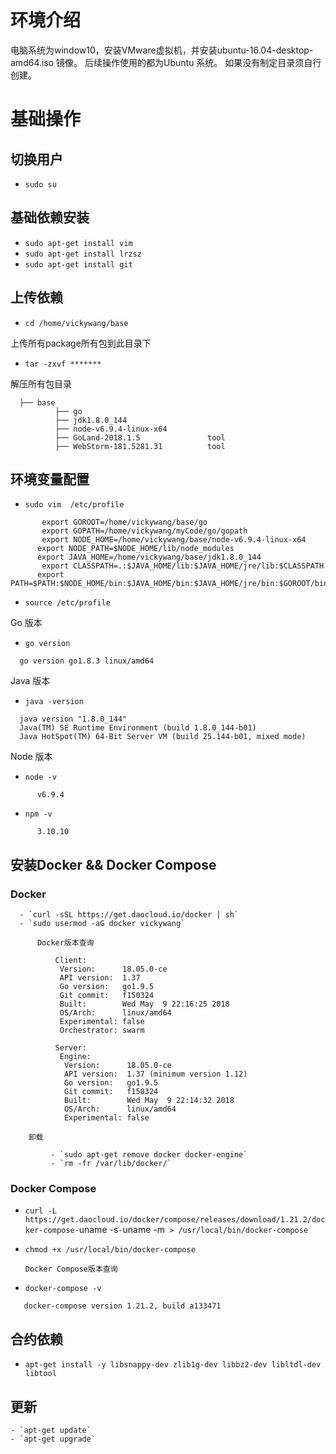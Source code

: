 # 环境介绍
   电脑系统为window10，安装VMware虚拟机，并安装ubuntu-16.04-desktop-amd64.iso 镜像。
   后续操作使用的都为Ubuntu 系统。
   如果没有制定目录须自行创建。
# 基础操作
  ## 切换用户
  - `sudo su`

  ## 基础依赖安装
  - `sudo apt-get install vim`
  - `sudo apt-get install lrzsz`
  - `sudo apt-get install git`

  ## 上传依赖
  - `cd /home/vickywang/base`

  上传所有package所有包到此目录下
  - `tar -zxvf *******`

  解压所有包目录

  ```
    ├── base
        	├── go
	        ├── jdk1.8.0_144
	        ├── node-v6.9.4-linux-x64
	        ├── GoLand-2018.1.5               tool
	        ├── WebStorm-181.5281.31          tool

  ```

  ## 环境变量配置


  - `sudo vim  /etc/profile`

  ```
         export GOROOT=/home/vickywang/base/go
         export GOPATH=/home/vickywang/myCode/go/gopath
         export NODE_HOME=/home/vickywang/base/node-v6.9.4-linux-x64
        export NODE_PATH=$NODE_HOME/lib/node_modules
        export JAVA_HOME=/home/vickywang/base/jdk1.8.0_144
         export CLASSPATH=.:$JAVA_HOME/lib:$JAVA_HOME/jre/lib:$CLASSPATH
        export PATH=$PATH:$NODE_HOME/bin:$JAVA_HOME/bin:$JAVA_HOME/jre/bin:$GOROOT/bin
  ```
  - `source /etc/profile`

Go 版本

  - `go version`
  ```
    go version go1.8.3 linux/amd64
  ```
Java 版本

  - `java -version`
  ```
    java version "1.8.0_144"
    Java(TM) SE Runtime Environment (build 1.8.0_144-b01)
    Java HotSpot(TM) 64-Bit Server VM (build 25.144-b01, mixed mode)
  ```
Node 版本

  - `node -v`
  ```
        v6.9.4
  ```
  - `npm -v`
  ```
        3.10.10
  ```

  ## 安装Docker && Docker Compose

  ### Docker
      - `curl -sSL https://get.daocloud.io/docker | sh`
      - `sudo usermod -aG docker vickywang`

          Docker版本查询

  ```
            Client:
             Version:      18.05.0-ce
             API version:  1.37
             Go version:   go1.9.5
             Git commit:   f150324
             Built:        Wed May  9 22:16:25 2018
             OS/Arch:      linux/amd64
             Experimental: false
             Orchestrator: swarm

            Server:
             Engine:
              Version:      18.05.0-ce
              API version:  1.37 (minimum version 1.12)
              Go version:   go1.9.5
              Git commit:   f150324
              Built:        Wed May  9 22:14:32 2018
              OS/Arch:      linux/amd64
              Experimental: false

  ```

        卸载

             - `sudo apt-get remove docker docker-engine`
             - `rm -fr /var/lib/docker/`

### Docker Compose



  - `curl -L https://get.daocloud.io/docker/compose/releases/download/1.21.2/docker-compose-`uname -s`-`uname -m` > /usr/local/bin/docker-compose`
  - `chmod +x /usr/local/bin/docker-compose`


        Docker Compose版本查询


  - `docker-compose -v`
  ```
     docker-compose version 1.21.2, build a133471
  ```

  ## 合约依赖

   - `apt-get install -y libsnappy-dev zlib1g-dev libbz2-dev libltdl-dev libtool`

  ## 更新
  ```
  - `apt-get update`
  - `apt-get upgrade`

  ```